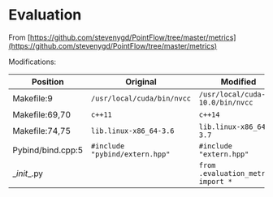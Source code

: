 # Evaluation

From [https://github.com/stevenygd/PointFlow/tree/master/metrics](https://github.com/stevenygd/PointFlow/tree/master/metrics)

Modifications:

| Position          | Original                       | Modified                            |
| ----------------- | ------------------------------ | ----------------------------------- |
| Makefile:9        | `/usr/local/cuda/bin/nvcc`     | `/usr/local/cuda-10.0/bin/nvcc`     |
| Makefile:69,70    | `c++11`                        | `c++14`                             |
| Makefile:74,75    | `lib.linux-x86_64-3.6`         | `lib.linux-x86_64-3.7`              |
| Pybind/bind.cpp:5 | `#include "pybind/extern.hpp"` | `#include "extern.hpp"`             |
| \__init__.py      |                                | `from .evaluation_metrics import *` |

